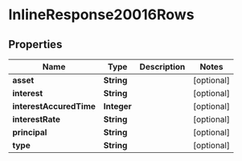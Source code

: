 # InlineResponse20016Rows

## Properties
Name | Type | Description | Notes
------------ | ------------- | ------------- | -------------
**asset** | **String** |  |  [optional]
**interest** | **String** |  |  [optional]
**interestAccuredTime** | **Integer** |  |  [optional]
**interestRate** | **String** |  |  [optional]
**principal** | **String** |  |  [optional]
**type** | **String** |  |  [optional]
